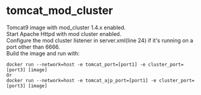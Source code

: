 # tomcat_mod_cluster
Tomcat9 image with mod_cluster 1.4.x enabled.  
Start Apache Httpd with mod cluster enabled.  
Configure the mod cluster listener in server.xml(line 24) if it's running on a port other than 6666.  
Build the image and run with:  
```
docker run --network=host -e tomcat_port=[port1] -e cluster_port=[port3] [image]
Or
docker run --network=host -e tomcat_ajp_port=[port1] -e cluster_port=[port3] [image]
```
